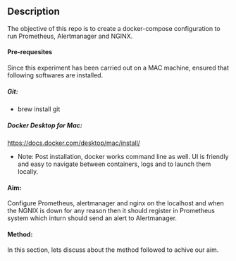 ## Description
The objective of this repo is to create a docker-compose configuration to run Prometheus, Alertmanager and NGINX.

#### Pre-requesites
Since this experiment has been carried out on a MAC machine, ensured that following softwares are installed.
##### Git:
- brew install git
##### Docker Desktop for Mac:
https://docs.docker.com/desktop/mac/install/
- Note: Post installation, docker works command line as well. UI is friendly and easy to navigate between containers, logs and to launch them locally.

#### Aim:
Configure Prometheus, alertmanager and nginx on the localhost and when the NGNIX is down for any reason then it should register in Prometheus system which inturn should send an alert to Alertmanager.

#### Method:
 In this section, lets discuss about the method followed to achive our aim.


